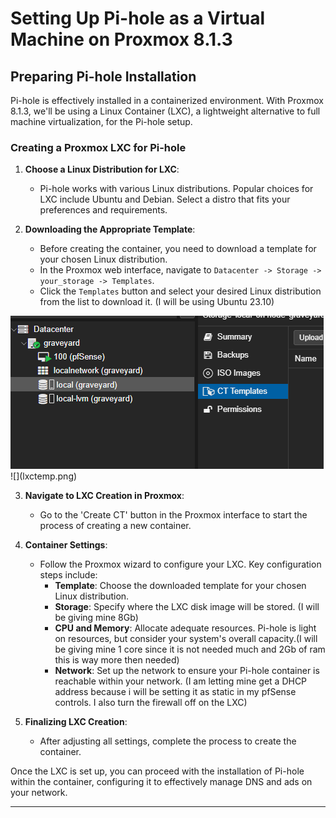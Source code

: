 # Setting Up Pi-hole as a Virtual Machine on Proxmox 8.1.3

## Preparing Pi-hole Installation

Pi-hole is effectively installed in a containerized environment. With Proxmox 8.1.3, we'll be using a Linux Container (LXC), a lightweight alternative to full machine virtualization, for the Pi-hole setup.

### Creating a Proxmox LXC for Pi-hole

1. **Choose a Linux Distribution for LXC**:
   - Pi-hole works with various Linux distributions. Popular choices for LXC include Ubuntu and Debian. Select a distro that fits your preferences and requirements.

2. **Downloading the Appropriate Template**:
   - Before creating the container, you need to download a template for your chosen Linux distribution.
   - In the Proxmox web interface, navigate to `Datacenter -> Storage -> your_storage -> Templates`.
   - Click the `Templates` button and select your desired Linux distribution from the list to download it. (I will be using Ubuntu 23.10)

<img src="/Projects/images/lxctemp.png">
![](lxctemp.png)

3. **Navigate to LXC Creation in Proxmox**:
   - Go to the 'Create CT' button in the Proxmox interface to start the process of creating a new container.

4. **Container Settings**:
   - Follow the Proxmox wizard to configure your LXC. Key configuration steps include:
     - **Template**: Choose the downloaded template for your chosen Linux distribution.
     - **Storage**: Specify where the LXC disk image will be stored. (I will be giving mine 8Gb)
     - **CPU and Memory**: Allocate adequate resources. Pi-hole is light on resources, but consider your system's overall capacity.(I will be giving mine 1 core since it is not needed much and 2Gb of ram this is way more then needed)
     - **Network**: Set up the network to ensure your Pi-hole container is reachable within your network. (I am letting mine get a DHCP address because i will be setting it as static in my pfSense controls. I also turn the firewall off on the LXC)

5. **Finalizing LXC Creation**:
   - After adjusting all settings, complete the process to create the container.

Once the LXC is set up, you can proceed with the installation of Pi-hole within the container, configuring it to effectively manage DNS and ads on your network.


---
